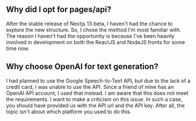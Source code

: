## Why did I opt for pages/api?

After the stable release of Nextjs 13 beta, I haven't had the chance to explore the new structure. So, I chose the method I'm most familiar with.
The reason I haven't had the opportunity is because I've been heavily involved in development on both the ReactJS and NodeJS fronts for some time now.

## Why choose OpenAI for text generation?

I had planned to use the Google Speech-to-Text API, but due to the lack of a credit card, I was unable to use the API. Since a friend of mine has an OpenAI API account, I used that instead. I am aware that this does not meet the requirements. I want to make a criticism on this issue. In such a case, you should have provided us with the API url and the API key. After all, the topic isn't about which platform you used to do this.